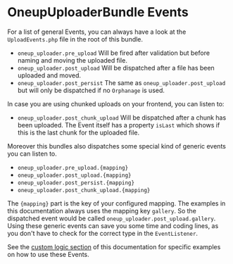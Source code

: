 OneupUploaderBundle Events
==========================

For a list of general Events, you can always have a look at the `UploadEvents.php` file in the root of this bundle.

* `oneup_uploader.pre_upload` Will be fired after validation but before naming and moving the uploaded file.
* `oneup_uploader.post_upload` Will be dispatched after a file has been uploaded and moved.
* `oneup_uploader.post_persist` The same as `oneup_uploader.post_upload` but will only be dispatched if no `Orphanage` is used.

In case you are using chunked uploads on your frontend, you can listen to:

* `oneup_uploader.post_chunk_upload` Will be dispatched after a chunk has been uploaded. The Event itself has a property `isLast` which shows if this is the last chunk for the uploaded file.

Moreover this bundles also dispatches some special kind of generic events you can listen to.

* `oneup_uploader.pre_upload.{mapping}`
* `oneup_uploader.post_upload.{mapping}`
* `oneup_uploader.post_persist.{mapping}`
* `oneup_uploader.post_chunk_upload.{mapping}`

The `{mapping}` part is the key of your configured mapping. The examples in this documentation always uses the mapping key `gallery`. So the dispatched event would be called `oneup_uploader.post_upload.gallery`.
Using these generic events can save you some time and coding lines, as you don't have to check for the correct type in the `EventListener`.

See the [custom logic section](custom_logic.md) of this documentation for specific examples on how to use these Events.